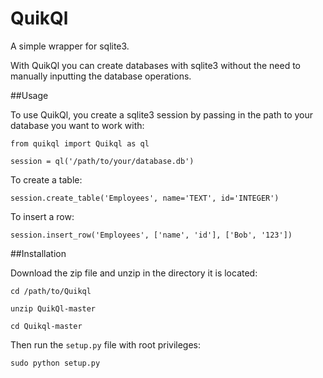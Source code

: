 QuikQl
======

A simple wrapper for sqlite3.  

With QuikQl you can create databases with sqlite3 without the need to manually 
inputting the database operations. 

##Usage

To use QuikQl, you create a sqlite3 session by passing in the path to your database you want to work with:

    from quikql import Quikql as ql

    session = ql('/path/to/your/database.db')

To create a table:

    session.create_table('Employees', name='TEXT', id='INTEGER')

To insert a row:

    session.insert_row('Employees', ['name', 'id'], ['Bob', '123'])

##Installation

Download the zip file and unzip in the directory it is located:

    cd /path/to/Quikql

    unzip QuikQl-master

    cd Quikql-master

Then run the `setup.py` file with root privileges:

    sudo python setup.py


